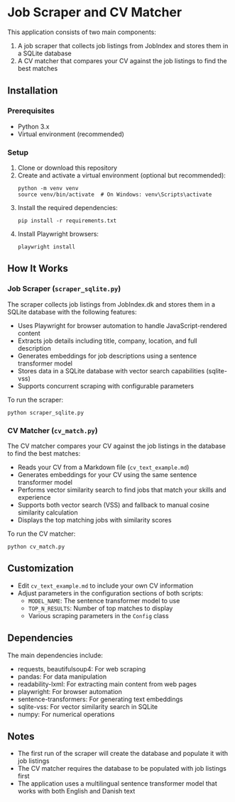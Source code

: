 # Job Scraper and CV Matcher

This application consists of two main components:
1. A job scraper that collects job listings from JobIndex and stores them in a SQLite database
2. A CV matcher that compares your CV against the job listings to find the best matches

## Installation

### Prerequisites
- Python 3.x
- Virtual environment (recommended)

### Setup

1. Clone or download this repository
2. Create and activate a virtual environment (optional but recommended):
   ```
   python -m venv venv
   source venv/bin/activate  # On Windows: venv\Scripts\activate
   ```
3. Install the required dependencies:
   ```
   pip install -r requirements.txt
   ```
4. Install Playwright browsers:
   ```
   playwright install
   ```

## How It Works

### Job Scraper (`scraper_sqlite.py`)

The scraper collects job listings from JobIndex.dk and stores them in a SQLite database with the following features:

- Uses Playwright for browser automation to handle JavaScript-rendered content
- Extracts job details including title, company, location, and full description
- Generates embeddings for job descriptions using a sentence transformer model
- Stores data in a SQLite database with vector search capabilities (sqlite-vss)
- Supports concurrent scraping with configurable parameters

To run the scraper:
```
python scraper_sqlite.py
```

### CV Matcher (`cv_match.py`)

The CV matcher compares your CV against the job listings in the database to find the best matches:

- Reads your CV from a Markdown file (`cv_text_example.md`)
- Generates embeddings for your CV using the same sentence transformer model
- Performs vector similarity search to find jobs that match your skills and experience
- Supports both vector search (VSS) and fallback to manual cosine similarity calculation
- Displays the top matching jobs with similarity scores

To run the CV matcher:
```
python cv_match.py
```

## Customization

- Edit `cv_text_example.md` to include your own CV information
- Adjust parameters in the configuration sections of both scripts:
  - `MODEL_NAME`: The sentence transformer model to use
  - `TOP_N_RESULTS`: Number of top matches to display
  - Various scraping parameters in the `Config` class

## Dependencies

The main dependencies include:
- requests, beautifulsoup4: For web scraping
- pandas: For data manipulation
- readability-lxml: For extracting main content from web pages
- playwright: For browser automation
- sentence-transformers: For generating text embeddings
- sqlite-vss: For vector similarity search in SQLite
- numpy: For numerical operations

## Notes

- The first run of the scraper will create the database and populate it with job listings
- The CV matcher requires the database to be populated with job listings first
- The application uses a multilingual sentence transformer model that works with both English and Danish text